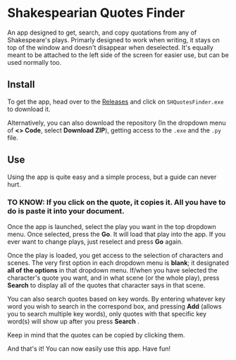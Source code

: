 # Shakespearian Quotes Finder
An app designed to get, search, and copy quotations from any of Shakespeare's plays. Primarly designed to work when writing, it stays on top of the window and doesn't disappear when deselected. It's equally meant to be attached to the left side of the screen for easier use, but can be used normally too.

## Install
To get the app, head over to the [Releases]() and click on `SHQuotesFinder.exe` to download it.

Alternatively, you can also download the repository (In the dropdown menu of **<> Code**, select **Download ZIP**), getting access to the `.exe` and the `.py` file.

## Use
Using the app is quite easy and a simple process, but a guide can never hurt.

### **TO KNOW: If you click on the quote, it copies it. All you have to do is paste it into your document.**

Once the app is launched, select the play you want in the top dropdown menu.
Once selected, press the **Go**. It will load that play into the app. If you ever want to change plays, just reselect and press **Go** again.

Once the play is loaded, you get access to the selection of characters and scenes. The very first option in each dropdown menu is **blank**; it designated **all of the options** in that dropdown menu.
If/when you have selected the character's quote you want, and in what scene (or the whole play), press **Search** to display all of the quotes that character says in that scene.

You can also search quotes based on key words. By entering whatever key word you wish to search in the correspond box, and pressing **Add** (allows you to search multiple key words), only quotes with that specific key word(s) will show up after you press **Search** .

Keep in mind that the quotes can be copied by clicking them.

And that's it! You can now easily use this app. Have fun!
